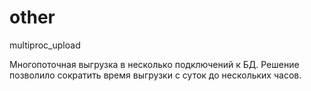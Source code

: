 # other
multiproc_upload

Многопоточная выгрузка в несколько подключений к БД. Решение позволило сократить время выгрузки с суток до нескольких часов.
